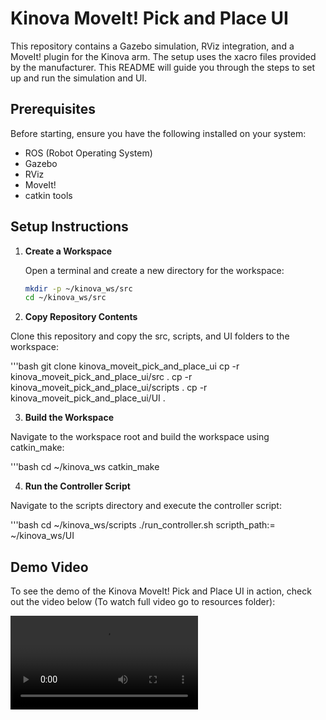 # Kinova MoveIt! Pick and Place UI

This repository contains a Gazebo simulation, RViz integration, and a MoveIt! plugin for the Kinova arm. The setup uses the xacro files provided by the manufacturer. This README will guide you through the steps to set up and run the simulation and UI.

## Prerequisites

Before starting, ensure you have the following installed on your system:
- ROS (Robot Operating System)
- Gazebo
- RViz
- MoveIt!
- catkin tools

## Setup Instructions

1. **Create a Workspace**

   Open a terminal and create a new directory for the workspace:

   ```bash
   mkdir -p ~/kinova_ws/src
   cd ~/kinova_ws/src

2. **Copy Repository Contents**

  Clone this repository and copy the src, scripts, and UI folders to the workspace:

  '''bash
  git clone <your-repo-url> kinova_moveit_pick_and_place_ui
  cp -r kinova_moveit_pick_and_place_ui/src .
  cp -r kinova_moveit_pick_and_place_ui/scripts .
  cp -r kinova_moveit_pick_and_place_ui/UI . 

3. **Build the Workspace**

  Navigate to the workspace root and build the workspace using catkin_make:

  '''bash
  cd ~/kinova_ws
  catkin_make

4. **Run the Controller Script**

  Navigate to the scripts directory and execute the controller script:

  '''bash
  cd ~/kinova_ws/scripts
  ./run_controller.sh scripth_path:= ~/kinova_ws/UI


## Demo Video 
  
   To see the demo of the Kinova MoveIt! Pick and Place UI in action, check out the video below (To watch full video go to resources folder):

   ![Demo_video-ezgif com-video-to-gif-converter](https://github.com/pathal-r/Kinova_moveit_pick_and_place_ui/resources/Demo_video.mp4)


   
